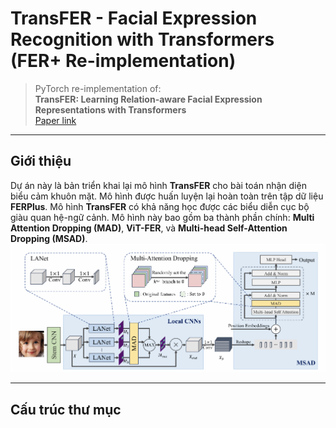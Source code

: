 ﻿# TransFER - Facial Expression Recognition with Transformers (FER+ Re-implementation)

> PyTorch re-implementation of:  
> **TransFER: Learning Relation-aware Facial Expression Representations with Transformers**  
> [Paper link](https://arxiv.org/pdf/2108.11116)

---

## Giới thiệu

Dự án này là bản triển khai lại mô hình **TransFER** cho bài toán nhận diện biểu cảm khuôn mặt. Mô hình được huấn luyện lại hoàn toàn trên tập dữ liệu **FERPlus**. Mô hình **TransFER** có khả năng học được các biểu diễn cục bộ giàu quan hệ-ngữ cảnh. Mô hình này bao gồm ba thành phần chính: **Multi Attention Dropping (MAD)**, **ViT-FER**, và **Multi-head Self-Attention Dropping (MSAD)**.
![Kiến trúc mô hình](images/transfer_architecture.png)

---

## Cấu trúc thư mục


